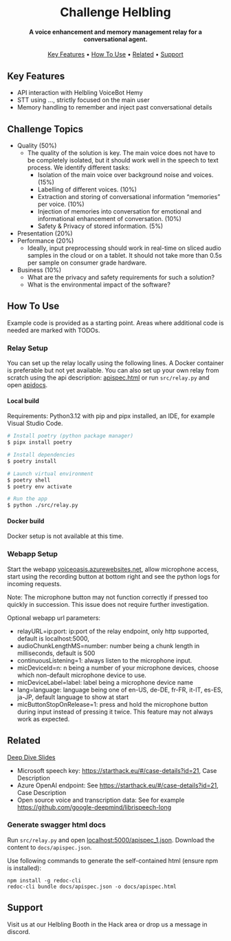 
<h1 align="center">
  <br>
    <br>
    Challenge Helbling
    <br>
</h1>

<h4 align="center">A voice enhancement and memory management relay for a conversational agent.</h4>

<p align="center">
  <a href="#key-features">Key Features</a> •
  <a href="#how-to-use">How To Use</a> •
  <a href="#related">Related</a> •
  <a href="#support">Support</a>
</p>

## Key Features

* API interaction with Helbling VoiceBot Hemy
* STT using ..., strictly focused on the main user
* Memory handling to remember and inject past conversational details

## Challenge Topics
- Quality (50%)
  - The quality of the solution is key. The main voice does not have to be completely isolated, but it should work well in the speech to text process. We identify different tasks:
    - Isolation of the main voice over background noise and voices. (15%)
    - Labelling of different voices. (10%)
    - Extraction and storing of conversational information “memories” per voice. (10%)
    - Injection of memories into conversation for emotional and informational enhancement of conversation. (10%)
    - Safety & Privacy of stored information. (5%)
- Presentation (20%)
- Performance (20%)
  - Ideally, input preprocessing should work in real-time on sliced audio samples in the cloud or on a tablet. It should not take more than 0.5s per sample on consumer grade hardware.
- Business (10%)
  - What are the privacy and safety requirements for such a solution?
  - What is the environmental impact of the software?

## How To Use

Example code is provided as a starting point. Areas where additional code is needed are marked with TODOs.

### Relay Setup

You can set up the relay locally using the following lines. A Docker container is preferable but not yet available.
You can also set up your own relay from scratch using the api description: [apispec.html](./docs/apispec.html) or run `src/relay.py` and open [apidocs](http://localhost:5000/apidocs/).

#### Local build

Requirements: Python3.12 with pip and pipx installed, an IDE, for example Visual Studio Code.

```bash
# Install poetry (python package manager)
$ pipx install poetry

# Install dependencies
$ poetry install

# Launch virtual environment
$ poetry shell
$ poetry env activate   

# Run the app
$ python ./src/relay.py
```

#### Docker build

Docker setup is not available at this time.

### Webapp Setup

Start the webapp [voiceoasis.azurewebsites.net](https://voiceoasis.azurewebsites.net/), allow microphone access, start using the recording button at bottom right and see the python logs for incoming requests.

Note: The microphone button may not function correctly if pressed too quickly in succession. This issue does not require further investigation.

Optional webapp url parameters:
* relayURL=ip:port: ip:port of the relay endpoint, only http supported, default is localhost:5000, 
* audioChunkLengthMS=number: number being a chunk length in milliseconds, default is 500
* continuousListening=1: always listen to the microphone input.
* micDeviceId=n: n being a number of your microphone devices, choose which non-default microphone device to use.
* micDeviceLabel=label: label being a microphone device name
* lang=language: language being one of en-US, de-DE, fr-FR, it-IT, es-ES, ja-JP, default language to show at start
* micButtonStopOnRelease=1: press and hold the microphone button during input instead of pressing it twice. This feature may not always work as expected.

## Related

[Deep Dive Slides](./DeepDiveSlides_Helbling.pdf)

* Microsoft speech key: https://starthack.eu/#/case-details?id=21, Case Description
* Azure OpenAI endpoint: See https://starthack.eu/#/case-details?id=21, Case Description
* Open source voice and transcription data: See for example https://github.com/google-deepmind/librispeech-long


### Generate swagger html docs
Run `src/relay.py` and open [localhost:5000/apispec_1.json](http://localhost:5000/apispec_1.json). Download the content to `docs/apispec.json`.

Use following commands to generate the self-contained html (ensure npm is installed):

```
npm install -g redoc-cli
redoc-cli bundle docs/apispec.json -o docs/apispec.html
```

## Support

Visit us at our Helbling Booth in the Hack area or drop us a message in discord.
